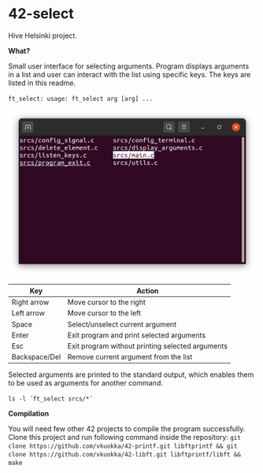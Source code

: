 # 42-select
Hive Helsinki project.

**What?**

Small user interface for selecting arguments. Program displays arguments in a list and user can interact with the list using specific keys. The keys are listed in this readme.

`ft_select: usage: ft_select arg [arg] ...`

![User interface](select_ui.png)

Key | Action
------------ | -------------
Right arrow | Move cursor to the right
Left arrow | Move cursor to the left
Space | Select/unselect current argument
Enter | Exit program and print selected arguments
Esc | Exit program without printing selected arguments
Backspace/Del | Remove current argument from the list

 Selected arguments are printed to the standard output, which enables them to be used as arguments for another command.
 
 `ls -l ´ft_select srcs/*´`
 
**Compilation**

You will need few other 42 projects to compile the program successfully. Clone this project and run following command inside the repository: `git clone https://github.com/vkuokka/42-printf.git libftprintf && git clone https://github.com/vkuokka/42-libft.git libftprintf/libft && make`
